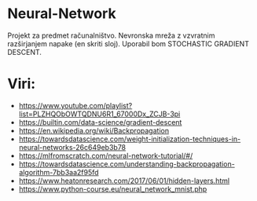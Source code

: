 # Neural-Network
Projekt za predmet računalništvo. Nevronska mreža z vzvratnim razširjanjem napake (en skriti sloj).
Uporabil bom STOCHASTIC GRADIENT DESCENT.

# Viri:
- https://www.youtube.com/playlist?list=PLZHQObOWTQDNU6R1_67000Dx_ZCJB-3pi
- https://builtin.com/data-science/gradient-descent
- https://en.wikipedia.org/wiki/Backpropagation
- https://towardsdatascience.com/weight-initialization-techniques-in-neural-networks-26c649eb3b78
- https://mlfromscratch.com/neural-network-tutorial/#/
- https://towardsdatascience.com/understanding-backpropagation-algorithm-7bb3aa2f95fd
- https://www.heatonresearch.com/2017/06/01/hidden-layers.html
- https://www.python-course.eu/neural_network_mnist.php